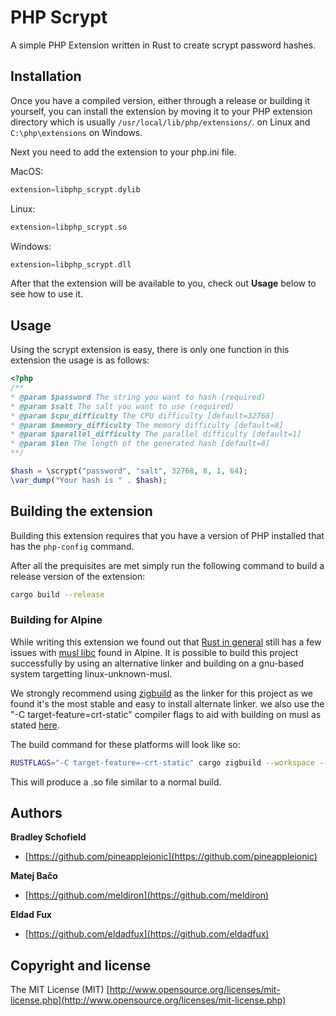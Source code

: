 #  PHP Scrypt

A simple PHP Extension written in Rust to create scrypt password hashes.

## Installation
Once you have a compiled version, either through a release or building it yourself, you can install the extension by moving it to your PHP extension directory which is usually `/usr/local/lib/php/extensions/`. on Linux and `C:\php\extensions` on Windows.

Next you need to add the extension to your php.ini file.

MacOS:
```php
extension=libphp_scrypt.dylib
```

Linux:
```php
extension=libphp_scrypt.so
```

Windows:
```php
extension=libphp_scrypt.dll
```

After that the extension will be available to you, check out **Usage** below to see how to use it.

## Usage
Using the scrypt extension is easy, there is only one function in this extension the usage is as follows:
```php
<?php
/**
* @param $password The string you want to hash (required)
* @param $salt The salt you want to use (required)
* @param $cpu_difficulty The CPU difficulty [default=32768]
* @param $memory_difficulty The memory difficulty [default=8]
* @param $parallel_difficulty The parallel difficulty [default=1]
* @param $len The length of the generated hash [default=8]
**/

$hash = \scrypt("password", "salt", 32768, 8, 1, 64);
\var_dump("Your hash is " . $hash);
```

## Building the extension
Building this extension requires that you have a version of PHP installed that has the `php-config` command.

After all the prequisites are met simply run the following command to build a release version of the extension:
```sh
cargo build --release
```

### Building for Alpine
While writing this extension we found out that [Rust in general](https://github.com/rust-lang/rust/issues/59302) still has a few issues with [musl libc](https://musl.libc.org/) found in Alpine. It is possible to build this project successfully by using an alternative linker and building on a gnu-based system targetting linux-unknown-musl.

We strongly recommend using [zigbuild](https://github.com/messense/cargo-zigbuild) as the linker for this project as we found it's the most stable and easy to install alternate linker. we also use the "-C target-feature=crt-static" compiler flags to aid with building on musl as stated [here](https://github.com/rust-lang/rust/issues/59302).

The build command for these platforms will look like so:
```sh
RUSTFLAGS="-C target-feature=-crt-static" cargo zigbuild --workspace --all-targets --target x86_64-unknown-linux-musl --release
```
This will produce a .so file similar to a normal build.

## Authors

**Bradley Schofield**

-   [https://github.com/pineappleionic](https://github.com/pineappleionic)

**Matej Bačo**

-   [https://github.com/meldiron](https://github.com/meldiron)

**Eldad Fux**
-   [https://github.com/eldadfux](https://github.com/eldadfux)

## Copyright and license

The MIT License (MIT) [http://www.opensource.org/licenses/mit-license.php](http://www.opensource.org/licenses/mit-license.php)



